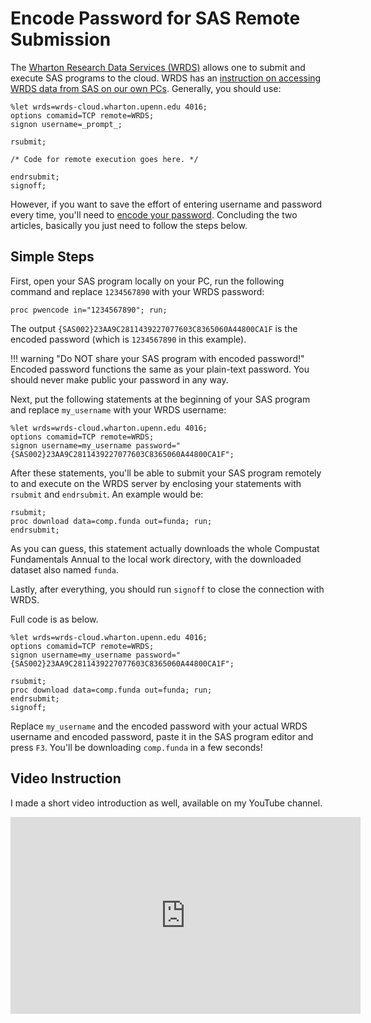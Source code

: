 # Encode Password for SAS Remote Submission 

The [Wharton Research Data Services (WRDS)](https://wrds-www.wharton.upenn.edu/)
allows one to submit and execute SAS programs to the cloud. WRDS has an
[instruction on accessing WRDS data from SAS on our own
PCs](https://wrds-www.wharton.upenn.edu/pages/support/programming-wrds/programming-sas/sas-from-your-computer/).
Generally, you should use:

```sas
%let wrds=wrds-cloud.wharton.upenn.edu 4016;
options comamid=TCP remote=WRDS;
signon username=_prompt_;

rsubmit;

/* Code for remote execution goes here. */

endrsubmit;
signoff;
```

However, if you want to save the effort of entering username and password every
time, you'll need to [encode your
password](https://wrds-www.wharton.upenn.edu/pages/support/programming-wrds/programming-sas/encoding-your-wrds-password/).
Concluding the two articles, basically you just need to follow the steps below.

## Simple Steps

First, open your SAS program locally on your PC, run the following command
and replace `1234567890` with your WRDS password:

```sas
proc pwencode in="1234567890"; run;
```

The output `{SAS002}23AA9C2811439227077603C8365060A44800CA1F` is the encoded
password (which is `1234567890` in this example).

!!! warning "Do NOT share your SAS program with encoded password!"
    Encoded password functions the same as your plain-text password. You should
    never make public your password in any way.


Next, put the following statements at the beginning of your SAS program and
replace `my_username` with your WRDS username:

```sas
%let wrds=wrds-cloud.wharton.upenn.edu 4016;
options comamid=TCP remote=WRDS;
signon username=my_username password="{SAS002}23AA9C2811439227077603C8365060A44800CA1F";
```

After these statements, you'll be able to submit your SAS program remotely to
and execute on the WRDS server by enclosing your statements with `rsubmit` and
`endrsubmit`. An example would be:

```sas
rsubmit;
proc download data=comp.funda out=funda; run;
endrsubmit;
```

As you can guess, this statement actually downloads the whole Compustat
Fundamentals Annual to the local work directory, with the downloaded dataset
also named `funda`.

Lastly, after everything, you should run `signoff` to close the connection with
WRDS.

Full code is as below.

```sas
%let wrds=wrds-cloud.wharton.upenn.edu 4016;
options comamid=TCP remote=WRDS;
signon username=my_username password="{SAS002}23AA9C2811439227077603C8365060A44800CA1F";

rsubmit;
proc download data=comp.funda out=funda; run;
endrsubmit;
signoff;
```

Replace `my_username` and the encoded password with your actual WRDS username
and encoded password, paste it in the SAS program editor and press `F3`. You'll
be downloading `comp.funda` in a few seconds!

## Video Instruction

I made a short video introduction as well, available on my YouTube channel.

<iframe width="560" height="315" src="https://www.youtube.com/embed/XB3kd1LNJbI"
frameborder="0" allow="accelerometer; autoplay; encrypted-media; gyroscope;
picture-in-picture" allowfullscreen></iframe>

